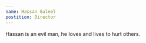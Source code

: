```yaml
---
name: Hassan Galeel
postition: Director
---
```

Hassan is an evil man, he loves and lives to hurt others.